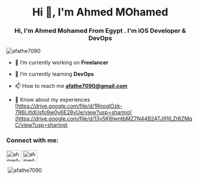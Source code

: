 <h1 align="center">Hi 👋, I'm Ahmed MOhamed</h1>
<h3 align="center">Hi, I'm Ahmed Mohamed From Egypt . I'm iOS Developer & DevOps</h3>

<p align="left"> <img src="https://komarev.com/ghpvc/?username=afathe7090&label=Profile%20views&color=0e75b6&style=flat" alt="afathe7090" /> </p>

- 🔭 I’m currently working on **Freelancer**

- 🌱 I’m currently learning **DevOps**

- 📫 How to reach me **afathe7090@gmail.com**

- 📄 Know about my experiences [https://drive.google.com/file/d/1RnoglOzk-7R6LjtldUsfo9w0y6E28yUe/view?usp=sharing](https://drive.google.com/file/d/13v5K6IwntbMZ7N44B2ATJ91ILZt8ZMqC/view?usp=sharing)

<h3 align="left">Connect with me:</h3>
<p align="left">
<a href="https://linkedin.com/in/ahmed-fathe-37b6231b6/" target="blank"><img align="center" src="https://raw.githubusercontent.com/rahuldkjain/github-profile-readme-generator/master/src/images/icons/Social/linked-in-alt.svg" alt="ahmed-fathe-37b6231b6/" height="30" width="40" /></a>
<a href="https://fb.com/ahmed.fathe.731135/" target="blank"><img align="center" src="https://raw.githubusercontent.com/rahuldkjain/github-profile-readme-generator/master/src/images/icons/Social/facebook.svg" alt="ahmed.fathe.731135/" height="30" width="40" /></a>
</p>




<p>&nbsp;<img align="center" src="https://github-readme-stats.vercel.app/api?username=afathe7090&show_icons=true&theme=dark&locale=en" alt="afathe7090" /></p>

